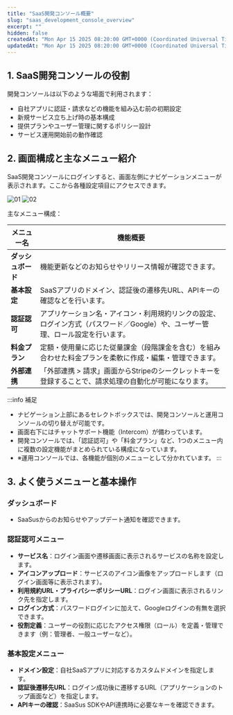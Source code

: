 ```yaml
---
title: "SaaS開発コンソール概要"
slug: "saas_development_console_overview"
excerpt: ""
hidden: false
createdAt: "Mon Apr 15 2025 08:20:00 GMT+0000 (Coordinated Universal Time)"
updatedAt: "Mon Apr 15 2025 08:20:00 GMT+0000 (Coordinated Universal Time)"
---
```


## 1. SaaS開発コンソールの役割

開発コンソールは以下のような場面で利用されます：

- 自社アプリに認証・請求などの機能を組み込む前の初期設定
- 新規サービス立ち上げ時の基本構成
- 提供プランやユーザー管理に関するポリシー設計
- サービス運用開始前の動作確認


## 2. 画面構成と主なメニュー紹介

SaaS開発コンソールにログインすると、画面左側にナビゲーションメニューが表示されます。ここから各種設定項目にアクセスできます。

![01](/ja/img/part-4/saas_development_console_overview/saas_development_console_overview-01.png)
![02](/ja/img/part-4/saas_development_console_overview/saas_development_console_overview-02.png)

主なメニュー構成：

| メニュー名         | 機能概要 |
|------------------|----------|
| **ダッシュボード**     | 機能更新などのお知らせやリリース情報が確認できます。 |
| **基本設定**         | SaaSアプリのドメイン、認証後の遷移先URL、APIキーの確認などを行います。 |
| **認証認可**         | アプリケーション名・アイコン・利用規約リンクの設定、ログイン方式（パスワード／Google）や、ユーザー管理、ロール設定を行います。 |
| **料金プラン** | 定額・使用量に応じた従量課金（段階課金を含む）を組み合わせた料金プランを柔軟に作成・編集・管理できます。 |
| **外部連携**         | 「外部連携 > 請求」画面からStripeのシークレットキーを登録することで、請求処理の自動化が可能になります。 |

:::info 補足
- ナビゲーション上部にあるセレクトボックスでは、開発コンソールと運用コンソールの切り替えが可能です。
- 画面右下にはチャットサポート機能（Intercom）が備わっています。
- 開発コンソールでは、「認証認可」や「料金プラン」など、1つのメニュー内に複数の設定機能がまとめられている構成になっています。
- ※運用コンソールでは、各機能が個別のメニューとして分かれています。
:::

## 3. よく使うメニューと基本操作

### ダッシュボード

- SaaSusからのお知らせやアップデート通知を確認できます。

### 認証認可メニュー

- **サービス名**：ログイン画面や遷移画面に表示されるサービスの名称を設定します。
- **アイコンアップロード**：サービスのアイコン画像をアップロードします（ログイン画面等に表示されます）。
- **利用規約URL・プライバシーポリシーURL**：ログイン画面に表示されるリンク先を指定します。
- **ログイン方式**：パスワードログインに加えて、Googleログインの有無を選択できます。
- **役割定義**：ユーザーの役割に応じたアクセス権限（ロール）を定義・管理できます（例：管理者、一般ユーザーなど）。

### 基本設定メニュー

- **ドメイン設定**：自社SaaSアプリに対応するカスタムドメインを指定します。
- **認証後遷移先URL**：ログイン成功後に遷移するURL（アプリケーションのトップ画面など）を指定します。
- **APIキーの確認**：SaaSus SDKやAPI連携時に必要なキーを確認できます。

